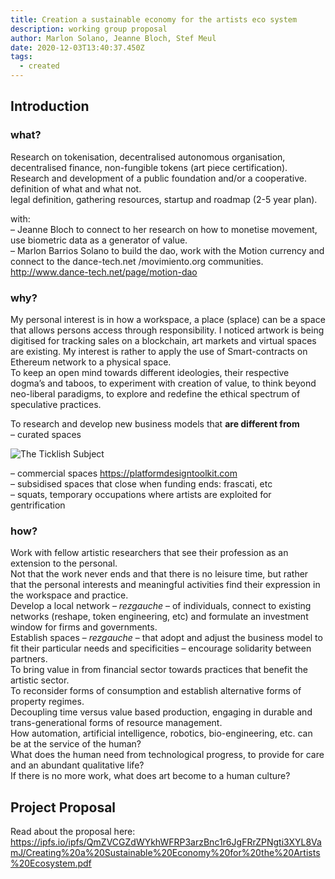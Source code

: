 ```yaml
---
title: Creation a sustainable economy for the artists eco system
description: working group proposal
author: Marlon Solano, Jeanne Bloch, Stef Meul
date: 2020-12-03T13:40:37.450Z
tags:
  - created
---
```

## Introduction



### what?

Research on tokenisation, decentralised autonomous organisation, decentralised finance, non-fungible tokens (art piece certification).\
Research and development of a public foundation and/or a cooperative. definition of what and what not.\
legal definition, gathering resources, startup and roadmap (2-5 year plan).

with:\
– Jeanne Bloch to connect to her research on how to monetise movement, use biometric data as a generator of value.\
– Marlon Barrios Solano to build the dao, work with the Motion currency and connect to the dance-tech.net /movimiento.org communities. <http://www.dance-tech.net/page/motion-dao>

### why?

My personal interest is in how a workspace, a place (splace) can be a space that allows persons access through responsibility. I noticed artwork is being digitised for tracking sales on a blockchain, art markets and virtual spaces are existing. My interest is rather to apply the use of Smart-contracts on Ethereum network to a physical space.\
To keep an open mind towards different ideologies, their respective dogma’s and taboos, to experiment with creation of value, to think beyond neo-liberal paradigms, to explore and redefine the ethical spectrum of speculative practices.

To research and develop new business models that **are different from**\
– curated spaces

![The Ticklish Subject](/static/img/zizek-on-art-curation-ticklish-subject-.jpg "Slavoj Zizek")

– commercial spaces <https://platformdesigntoolkit.com>\
– subsidised spaces that close when funding ends: frascati, etc\
– squats, temporary occupations where artists are exploited for gentrification

### how?

Work with fellow artistic researchers that see their profession as an extension to the personal.\
Not that the work never ends and that there is no leisure time, but rather that the personal interests and meaningful activities find their expression in the workspace and practice.\
Develop a local network – *rezgauche* – of individuals, connect to existing networks (reshape, token engineering, etc) and formulate an investment window for firms and governments.\
Establish spaces – *rezgauche* – that adopt and adjust the business model to fit their particular needs and specificities – encourage solidarity between partners.\
To bring value in from financial sector towards practices that benefit the artistic sector.\
To reconsider forms of consumption and establish alternative forms of property regimes.\
Decoupling time versus value based production, engaging in durable and trans-generational forms of resource management.\
How automation, artificial intelligence, robotics, bio-engineering, etc. can be at the service of the human?\
What does the human need from technological progress, to provide for care and an abundant qualitative life?\
If there is no more work, what does art become to a human culture?



## Project Proposal

Read about the proposal here: <https://ipfs.io/ipfs/QmZVCGZdWYkhWFRP3arzBnc1r6JgFRrZPNgti3XYL8VamJ/Creating%20a%20Sustainable%20Economy%20for%20the%20Artists%20Ecosystem.pdf>